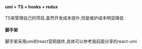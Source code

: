 #### umi + TS + hooks + redux
TS来管理自己的项目,虽然开发成本提升,但是维护成本明显降低

#### 脚手架
脚手架采用umi的react官网插件,具体可以参考我前面分享的react-umi

